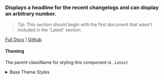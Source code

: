 ### Displays a headline for the recent changelogs and can display an arbitrary number.

> _Tip:_ This section should begin with the first document that wasn't included in the 'Latest' section.

[Full Docs](https://react.preview.pinpoint.com/?path=/docs/components-recent) | [Github](https://github.com/pinpt/react/tree/master/src/components/Recent)

#### Theming

The parent className for styling this component is `.Latest`

<details>
	<summary>Base Theme Styles</summary>

```css
.recentWrapper,
.searchResultsWrapper {
	@apply py-10 md:py-14;
}

.Recent,
.Search.Results {
	@apply flex flex-col md:flex-row;
}

.Recent .cards,
.Search.Results .cards {
	@apply grid grid-cols-1 sm:grid-cols-2 md:grid-cols-1 lg:grid-cols-2 gap-4 md:gap-8 grid-flow-row;
	flex-basis: 75%;
}

.Recent .pageIndicator {
	@apply font-normal text-base ml-2;
	color: var(--page-secondary-text-color);
}

.Recent .cards,
.Search.Results .cards {
	@apply grid grid-cols-1 sm:grid-cols-2 md:grid-cols-1 lg:grid-cols-2 gap-4 md:gap-8 grid-flow-row;
	flex-basis: 75%;
}

.Recent .pageIndicator {
	@apply font-normal text-base ml-2;
	color: var(--page-secondary-text-color);
}

.Latest .heading,
.Recent .heading,
.Search.Query .heading,
.Search.Results .heading {
	@apply text-2xl font-semibold;
}

.Latest .heading,
.Recent .heading,
.Search.Results .heading {
	@apply mb-10 md:mb-0 md:mr-4;
	flex-basis: 25%;
}
```

</details>
